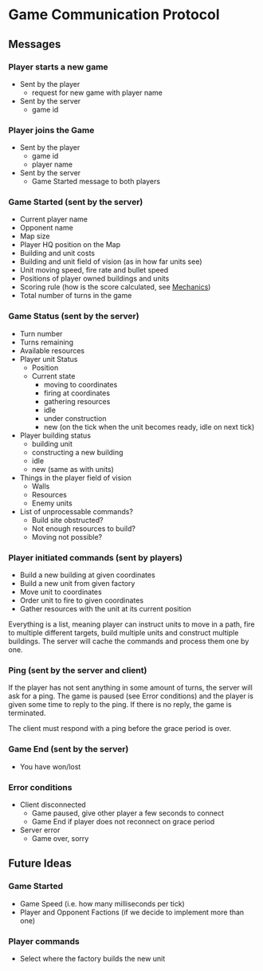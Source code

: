 # Game Communication Protocol

## Messages

### Player starts a new game

 - Sent by the player
   - request for new game with player name
 - Sent by the server
   - game id

### Player joins the Game

 - Sent by the player
   - game id
   - player name
 - Sent by the server
   - Game Started message to both players

### Game Started (sent by the server)

 - Current player name
 - Opponent name
 - Map size
 - Player HQ position on the Map
 - Building and unit costs
 - Building and unit field of vision (as in how far units see)
 - Unit moving speed, fire rate and bullet speed
 - Positions of player owned buildings and units
 - Scoring rule (how is the score calculated, see [Mechanics](mechanics.md))
 - Total number of turns in the game

### Game Status (sent by the server)

  - Turn number
  - Turns remaining
  - Available resources
  - Player unit Status
    - Position
    - Current state
      - moving to coordinates
      - firing at coordinates
      - gathering resources
      - idle
      - under construction
      - new (on the tick when the unit becomes ready, idle on next tick)
  - Player building status
    - building unit
    - constructing a new building
    - idle
    - new (same as with units)
  - Things in the player field of vision
    - Walls
    - Resources
    - Enemy units
  - List of unprocessable commands?
    - Build site obstructed?
    - Not enough resources to build?
    - Moving not possible?

### Player initiated commands (sent by players)

  - Build a new building at given coordinates
  - Build a new unit from given factory
  - Move unit to coordinates
  - Order unit to fire to given coordinates
  - Gather resources with the unit at its current position

Everything is a list, meaning player can instruct units to move in a path, fire
to multiple different targets, build multiple units and construct multiple
buildings. The server will cache the commands and process them one by one.

### Ping (sent by the server and client)

If the player has not sent anything in some amount of turns, the server will
ask for a ping. The game is paused (see Error conditions) and the player is
given some time to reply to the ping. If there is no reply, the game is
terminated.

The client must respond with a ping before the grace period is over.

### Game End (sent by the server)

  - You have won/lost

### Error conditions

  - Client disconnected
    - Game paused, give other player a few seconds to connect
    - Game End if player does not reconnect on grace period
  - Server error
    - Game over, sorry

## Future Ideas

### Game Started

 - Game Speed (i.e. how many milliseconds per tick)
 - Player and Opponent Factions (if we decide to implement more than one)

### Player commands

  - Select where the factory builds the new unit
